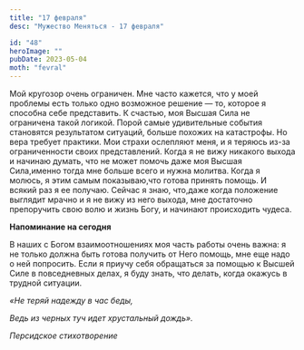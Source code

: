 ```yaml
---
title: "17 февраля"
desc: "Мужество Меняться - 17 февраля"

id: "48"
heroImage: ""
pubDate: 2023-05-04
moth: "fevral"
---
```


Мой кругозор очень ограничен. Мне часто кажется, что у моей проблемы есть
только одно возможное решение — то, которое я способна себе представить. К
счастью, моя Высшая Сила не ограничена такой логикой. Порой самые удивительные
события становятся результатом ситуаций, больше похожих на катастрофы. Но вера
требует практики. Мои страхи ослепляют меня, и я теряюсь из-за ограниченности
своих представлений. Когда я не вижу никакого выхода и начинаю думать, что не
может помочь даже моя Высшая Сила,именно тогда мне больше всего и нужна
молитва. Когда я молюсь, я этим самым показываю,что готова принять помощь. И
всякий раз я ее получаю. Сейчас я знаю, что,даже когда положение выглядит
мрачно и я не вижу из него выхода, мне достаточно препоручить свою волю и
жизнь Богу, и начинают происходить чудеса.

**Напоминание на сегодня**

В наших с Богом взаимоотношениях моя часть работы очень важна: я не только
должна быть готова получить от Него помощь, мне еще надо о ней попросить. Если
я приучу себя обращаться за помощью к Высшей Силе в повседневных делах, я буду
знать, что делать, когда окажусь в трудной ситуации.

_«Не теряй надежду в час беды,_

_Ведь из черных туч идет хрустальный дождь»._

_Персидское стихотворение_
